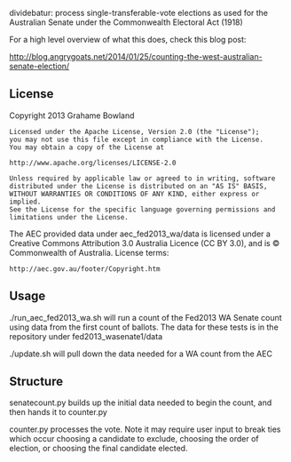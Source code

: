 dividebatur: process single-transferable-vote elections as used for the Australian Senate under the Commonwealth Electoral Act (1918)

For a high level overview of what this does, check this 
blog post:

http://blog.angrygoats.net/2014/01/25/counting-the-west-australian-senate-election/

## License

Copyright 2013 Grahame Bowland

    Licensed under the Apache License, Version 2.0 (the "License");
    you may not use this file except in compliance with the License.
    You may obtain a copy of the License at

    http://www.apache.org/licenses/LICENSE-2.0

    Unless required by applicable law or agreed to in writing, software
    distributed under the License is distributed on an "AS IS" BASIS,
    WITHOUT WARRANTIES OR CONDITIONS OF ANY KIND, either express or implied.
    See the License for the specific language governing permissions and
    limitations under the License.

The AEC provided data under aec\_fed2013\_wa/data is licensed under a 
Creative Commons Attribution 3.0 Australia Licence (CC BY 3.0), and is 
© Commonwealth of Australia. License terms:

    http://aec.gov.au/footer/Copyright.htm

## Usage
./run\_aec\_fed2013\_wa.sh will run a count of the Fed2013 WA Senate count 
using data from the first count of ballots.  The data for these tests is in 
the repository under fed2013\_wasenate1/data

./update.sh will pull down the data needed for a WA count from the AEC

## Structure
senatecount.py builds up the initial data needed to begin the count, and then hands it to counter.py

counter.py processes the vote. Note it may require user input to break ties which occur choosing a candidate 
to exclude, choosing the order of election, or choosing the final candidate elected.


